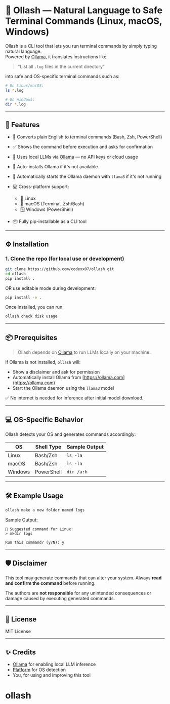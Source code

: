 # 🧠 Ollash — Natural Language to Safe Terminal Commands (Linux, macOS, Windows)

Ollash is a CLI tool that lets you run terminal commands by simply typing natural language.  
Powered by [Ollama](https://ollama.com), it translates instructions like:

> "List all `.log` files in the current directory"

into safe and OS-specific terminal commands such as:

```bash
# On Linux/macOS:
ls *.log

# On Windows:
dir *.log
````

---

## 🚀 Features

* 🔁 Converts plain English to terminal commands (Bash, Zsh, PowerShell)
* ✅ Shows the command before execution and asks for confirmation
* 🧠 Uses local LLMs via [Ollama](https://ollama.com) — no API keys or cloud usage
* 🧩 Auto-installs Ollama if it's not available
* 🔄 Automatically starts the Ollama daemon with `llama3` if it's not running
* 💻 Cross-platform support:

  * 🐧 Linux
  * 🍎 macOS (Terminal, Zsh/Bash)
  * 🪟 Windows (PowerShell)
* 📦 Fully pip-installable as a CLI tool

---

## ⚙️ Installation

### 1. Clone the repo (for local use or development)

```bash
git clone https://github.com/codexx07/ollash.git
cd ollash
pip install .
```

OR use editable mode during development:

```bash
pip install -e .
```

Once installed, you can run:

```bash
ollash check disk usage
```

---

## 📦 Prerequisites

> Ollash depends on [Ollama](https://ollama.com) to run LLMs locally on your machine.

If Ollama is not installed, `ollash` will:

* Show a disclaimer and ask for permission
* Automatically install Ollama from [https://ollama.com](https://ollama.com)
* Start the Ollama daemon using the `llama3` model

✅ No internet is needed for inference after initial model download.

---

## 💻 OS-Specific Behavior

Ollash detects your OS and generates commands accordingly:

| OS      | Shell Type | Sample Output |
| ------- | ---------- | ------------- |
| Linux   | Bash/Zsh   | `ls -la`      |
| macOS   | Bash/Zsh   | `ls -la`      |
| Windows | PowerShell | `dir /a:h`    |

---

## 🛠 Example Usage

```bash
ollash make a new folder named logs
```

Sample Output:

```
🧠 Suggested command for Linux:
> mkdir logs

Run this command? (y/N): y
```

---

## 🛡 Disclaimer

This tool may generate commands that can alter your system. Always **read and confirm the command** before running.

The authors are **not responsible** for any unintended consequences or damage caused by executing generated commands.

---

## 📃 License

MIT License

---

## ✨ Credits

* [Ollama](https://ollama.com) for enabling local LLM inference
* [Platform](https://docs.python.org/3/library/platform.html) for OS detection
* You, for using and improving this tool
# ollash
